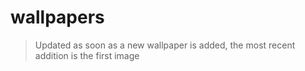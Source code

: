 # wallpapers 
> Updated as soon as a new wallpaper is added, the most recent addition is the first image

